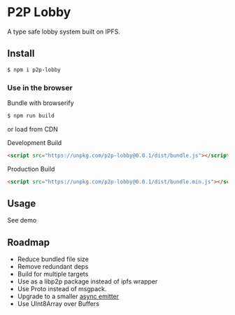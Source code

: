 # P2P Lobby
A type safe lobby system built on IPFS.

## Install
```bash
$ npm i p2p-lobby
```

### Use in the browser
Bundle with browserify
```bash
$ npm run build
```

or load from CDN

Development Build
```html
<script src="https://unpkg.com/p2p-lobby@0.0.1/dist/bundle.js"></script>
```

Production Build
```html
<script src="https://unpkg.com/p2p-lobby@0.0.1/dist/bundle.min.js"></script>
```

## Usage
See demo

## Roadmap
+ Reduce bundled file size
 + Remove redundant deps
 + Build for multiple targets
 + Use as a libp2p package instead of ipfs wrapper
 + Use Proto instead of msgpack.
 + Upgrade to a smaller [async emitter](https://github.com/sindresorhus/emittery)
 + Use UInt8Array over Buffers

